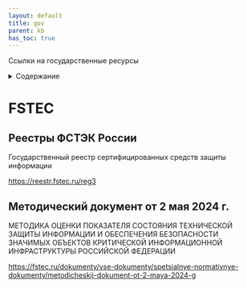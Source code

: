 ```yaml
---
layout: default
title: gov
parent: kb
has_toc: true
---
```

Ссылки на государственные ресурсы
<details close markdown="block">
  <summary>
    Содержание
  </summary>
  {: .text-delta }
1. TOC
{:toc}
</details>

# FSTEC
## Реестры ФСТЭК России
Государственный реестр сертифицированных средств защиты информации

<https://reestr.fstec.ru/reg3>

## Методический документ от 2 мая 2024 г.
МЕТОДИКА ОЦЕНКИ ПОКАЗАТЕЛЯ СОСТОЯНИЯ ТЕХНИЧЕСКОЙ ЗАЩИТЫ ИНФОРМАЦИИ И ОБЕСПЕЧЕНИЯ БЕЗОПАСНОСТИ ЗНАЧИМЫХ ОБЪЕКТОВ КРИТИЧЕСКОЙ ИНФОРМАЦИОННОЙ  ИНФРАСТРУКТУРЫ  РОССИЙСКОЙ ФЕДЕРАЦИИ

<https://fstec.ru/dokumenty/vse-dokumenty/spetsialnye-normativnye-dokumenty/metodicheskij-dokument-ot-2-maya-2024-g>
